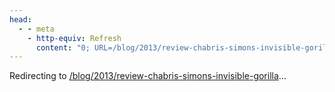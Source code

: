 ```yaml
---
head:
  - - meta
    - http-equiv: Refresh
      content: "0; URL=/blog/2013/review-chabris-simons-invisible-gorilla"
---
```


Redirecting to <a href="/blog/2013/review-chabris-simons-invisible-gorilla">/blog/2013/review-chabris-simons-invisible-gorilla</a>…